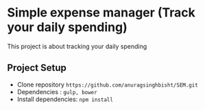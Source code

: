 # Simple expense manager (Track your daily spending)

This project is about tracking your daily spending 

## Project Setup
- Clone repository `https://github.com/anuragsinghbisht/SEM.git`
- Dependencies : `gulp, bower`
- Install dependencies: `npm install`
